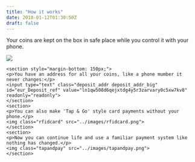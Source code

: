 ```yaml
---
title: "How it works"
date: 2018-01-12T01:30:50Z
draft: false
---
```


<div class="content">
    <section>
    <p>Your coins are kept on the box in safe place while you control it with your phone.</p>
    <img class="cryptoboxsend" src="../images/cryptoboxsend.png">
    </section>
    
    <section style="margin-bottom: 150px;">
    <p>You have an address for all your coins, like a phone mumber it never changes:</p>
    <input type="text" class="deposit_addr deposit_addr_big" id="eur_Deposit_ref" value="ln1qw508d6qejxtdg4y5r3zarvary0c5xw7kv8" readonly="readonly">
    </section>
    <section>
    <p>You can also make 'Tap & Go' style card payments without your phone.</p>
    <img class="rfidcard" src="../images/rfidcard.png">
    </section>
    <section>
    <p>Now you can continue life and use a familiar payment system like nothing has changed.</p>
    <img class="tapandpay" src="../images/tapandpay.png">
    </section>
</div>